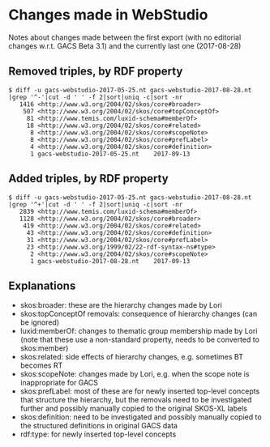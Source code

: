 # Changes made in WebStudio

Notes about changes made between the first export (with no editorial changes w.r.t. GACS Beta 3.1) and the currently last one (2017-08-28)

## Removed triples, by RDF property

    $ diff -u gacs-webstudio-2017-05-25.nt gacs-webstudio-2017-08-28.nt |grep '^-'|cut -d ' ' -f 2|sort|uniq -c|sort -nr
       1416 <http://www.w3.org/2004/02/skos/core#broader>
        507 <http://www.w3.org/2004/02/skos/core#topConceptOf>
         81 <http://www.temis.com/luxid-schema#memberOf>
         18 <http://www.w3.org/2004/02/skos/core#related>
          8 <http://www.w3.org/2004/02/skos/core#scopeNote>
          8 <http://www.w3.org/2004/02/skos/core#prefLabel>
          4 <http://www.w3.org/2004/02/skos/core#definition>
          1 gacs-webstudio-2017-05-25.nt	2017-09-13

## Added triples, by RDF property	

    $ diff -u gacs-webstudio-2017-05-25.nt gacs-webstudio-2017-08-28.nt |grep '^+'|cut -d ' ' -f 2|sort|uniq -c|sort -nr
       2839 <http://www.temis.com/luxid-schema#memberOf>
       1128 <http://www.w3.org/2004/02/skos/core#broader>
        419 <http://www.w3.org/2004/02/skos/core#related>
         43 <http://www.w3.org/2004/02/skos/core#definition>
         31 <http://www.w3.org/2004/02/skos/core#prefLabel>
         23 <http://www.w3.org/1999/02/22-rdf-syntax-ns#type>
          2 <http://www.w3.org/2004/02/skos/core#scopeNote>
          1 gacs-webstudio-2017-08-28.nt	2017-09-13


## Explanations

 * skos:broader: these are the hierarchy changes made by Lori
 * skos:topConceptOf removals: consequence of hierarchy changes (can be
   ignored)
 * luxid:memberOf: changes to thematic group membership made by Lori (note
   that these use a non-standard property, needs to be converted to
   skos:member)
 * skos:related: side effects of hierarchy changes, e.g. sometimes BT becomes RT
 * skos:scopeNote: changes made by Lori, e.g. when the scope note
   is inappropriate for GACS
 * skos:prefLabel: most of these are for newly inserted top-level concepts
   that structure the hierarchy, but the removals need to be investigated
   further and possibly manually copied to the original SKOS-XL labels
 * skos:definition: need to be investigated and possibly manually copied to
   the structured definitions in original GACS data
 * rdf:type: for newly inserted top-level concepts
